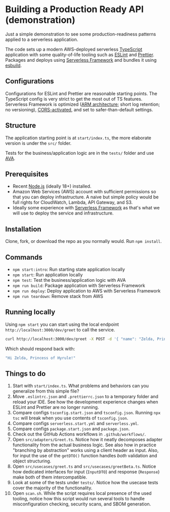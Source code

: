 # Building a Production Ready API (demonstration)

Just a simple demonstration to see some production-readiness patterns applied to a serverless application.

The code sets up a modern AWS-deployed serverless [TypeScript](https://www.typescriptlang.org) application with some quality-of-life tooling such as [ESLint](https://eslint.org) and [Prettier](https://prettier.io). Packages and deploys using [Serverless Framework](https://www.serverless.com) and bundles it using [esbuild](https://github.com/evanw/esbuild).

## Configurations

Configurations for ESLint and Prettier are reasonable starting points. The TypeScript config is very strict to get the most out of TS features. Serverless Framework is optimized ([ARM architecture](https://aws.amazon.com/blogs/aws/aws-lambda-functions-powered-by-aws-graviton2-processor-run-your-functions-on-arm-and-get-up-to-34-better-price-performance/); short log retention; no versioning), [CORS-activated](https://www.serverless.com/blog/cors-api-gateway-survival-guide/), and set to safer-than-default settings.

## Structure

The application starting point is at `start/index.ts`, the more elaborate version is under the `src/` folder.

Tests for the business/application logic are in the `tests/` folder and use [AVA](https://github.com/avajs/ava).

## Prerequisites

- Recent [Node.js](https://nodejs.org/en/) (ideally 18+) installed.
- Amazon Web Services (AWS) account with sufficient permissions so that you can deploy infrastructure. A naive but simple policy would be full rights for CloudWatch, Lambda, API Gateway, and S3.
- Ideally some experience with [Serverless Framework](https://www.serverless.com) as that's what we will use to deploy the service and infrastructure.

## Installation

Clone, fork, or download the repo as you normally would. Run `npm install`.

## Commands

- `npm start:intro`: Run starting state application locally
- `npm start`: Run application locally
- `npm test`: Test the business/application logic with AVA
- `npm run build`: Package application with Serverless Framework
- `npm run deploy`: Deploy application to AWS with Serverless Framework
- `npm run teardown`: Remove stack from AWS

## Running locally

Using `npm start` you can start using the local endpoint `http://localhost:3000/dev/greet` to call the service.

```bash
curl http://localhost:3000/dev/greet -X POST -d '{ "name": "Zelda, Princess of Hyrule" }'
```

Which should respond back with:

```bash
"Hi Zelda, Princess of Hyrule!"
```

## Things to do

1. Start with `start/index.ts`. What problems and behaviors can you generalize from this simple file?
2. Move `.eslintrc.json` and `.prettierrc.json` to a temporary folder and reload your IDE. See how the development experience changes when ESLint and Prettier are no longer running.
3. Compare configs `tsconfig.start.json` and `tsconfig.json`. Running `npx tsc` will break when you use contents of `tsconfig.json`.
4. Compare configs `serverless.start.yml` and `serverless.yml`.
5. Compare configs `package.start.json` and `package.json`.
6. Check out the GitHub Actions workflows in `.github/workflows/`.
7. Open `src/adapters/Greet.ts`. Notice how it neatly decomposes adapter functionality from the actual business logic. See also how in practice "branching by abstraction" works using a client header as input. Also, for input the use of the `getDTO()` function handles _both_ validation and object structuring.
8. Open `src/usecases/greet.ts` and `src/usecases/greetBeta.ts`. Notice how dedicated interfaces for input (`InputDTO`) and response (`Response`) make both of them intercompatible.
9. Look at some of the tests under `tests/`. Notice how the usecase tests cover the majority of the functionality.
10. Open `scan.sh`. While the script requires local presence of the used tooling, notice how this script would run several tools to handle misconfiguration checking, security scans, and SBOM generation.
